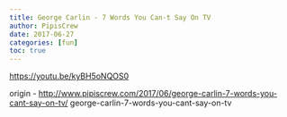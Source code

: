 ```yaml
---
title: George Carlin - 7 Words You Can-t Say On TV
author: PipisCrew
date: 2017-06-27
categories: [fun]
toc: true
---
```


https://youtu.be/kyBH5oNQOS0

origin - http://www.pipiscrew.com/2017/06/george-carlin-7-words-you-cant-say-on-tv/ george-carlin-7-words-you-cant-say-on-tv